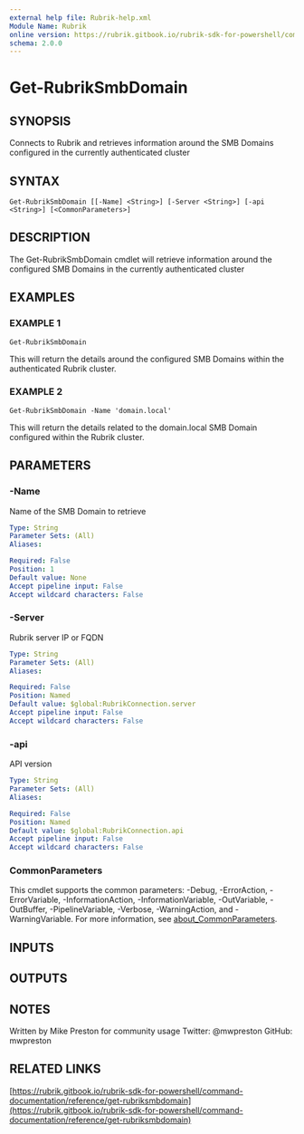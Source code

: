 ```yaml
---
external help file: Rubrik-help.xml
Module Name: Rubrik
online version: https://rubrik.gitbook.io/rubrik-sdk-for-powershell/command-documentation/reference/get-rubriksmbdomain
schema: 2.0.0
---
```


# Get-RubrikSmbDomain

## SYNOPSIS
Connects to Rubrik and retrieves information around the SMB Domains configured in the currently authenticated cluster

## SYNTAX

```
Get-RubrikSmbDomain [[-Name] <String>] [-Server <String>] [-api <String>] [<CommonParameters>]
```

## DESCRIPTION
The Get-RubrikSmbDomain cmdlet will retrieve information around the configured SMB Domains in the currently authenticated cluster

## EXAMPLES

### EXAMPLE 1
```
Get-RubrikSmbDomain
```

This will return the details around the configured SMB Domains within the authenticated Rubrik cluster.

### EXAMPLE 2
```
Get-RubrikSmbDomain -Name 'domain.local'
```

This will return the details related to the domain.local SMB Domain configured within the Rubrik cluster.

## PARAMETERS

### -Name
Name of the SMB Domain to retrieve

```yaml
Type: String
Parameter Sets: (All)
Aliases:

Required: False
Position: 1
Default value: None
Accept pipeline input: False
Accept wildcard characters: False
```

### -Server
Rubrik server IP or FQDN

```yaml
Type: String
Parameter Sets: (All)
Aliases:

Required: False
Position: Named
Default value: $global:RubrikConnection.server
Accept pipeline input: False
Accept wildcard characters: False
```

### -api
API version

```yaml
Type: String
Parameter Sets: (All)
Aliases:

Required: False
Position: Named
Default value: $global:RubrikConnection.api
Accept pipeline input: False
Accept wildcard characters: False
```

### CommonParameters
This cmdlet supports the common parameters: -Debug, -ErrorAction, -ErrorVariable, -InformationAction, -InformationVariable, -OutVariable, -OutBuffer, -PipelineVariable, -Verbose, -WarningAction, and -WarningVariable. For more information, see [about_CommonParameters](http://go.microsoft.com/fwlink/?LinkID=113216).

## INPUTS

## OUTPUTS

## NOTES
Written by Mike Preston for community usage
Twitter: @mwpreston
GitHub: mwpreston

## RELATED LINKS

[https://rubrik.gitbook.io/rubrik-sdk-for-powershell/command-documentation/reference/get-rubriksmbdomain](https://rubrik.gitbook.io/rubrik-sdk-for-powershell/command-documentation/reference/get-rubriksmbdomain)

